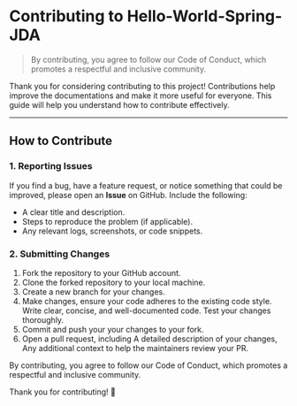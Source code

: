 
# Contributing to Hello-World-Spring-JDA

> By contributing, you agree to follow our Code of Conduct, which 
> promotes a respectful and inclusive community.

Thank you for considering contributing to this project! Contributions help improve the documentations and make it more useful for everyone. This guide will help you understand how to contribute effectively.

---

## How to Contribute

### 1. Reporting Issues

If you find a bug, have a feature request, or notice something that could be improved, please open an **Issue** on GitHub. Include the following:
- A clear title and description.
- Steps to reproduce the problem (if applicable).
- Any relevant logs, screenshots, or code snippets.

### 2. Submitting Changes

1. Fork the repository to your GitHub account.
2. Clone the forked repository to your local machine.
3. Create a new branch for your changes.
3. Make changes, ensure your code adheres to the existing code style. Write clear, concise, and well-documented code. Test your changes thoroughly.
4. Commit and push your your changes to your fork.
5. Open a pull request, including A detailed description of your changes, Any additional context to help the maintainers review your PR.

By contributing, you agree to follow our Code of Conduct, which promotes a respectful and inclusive community.

Thank you for contributing! 🎉
